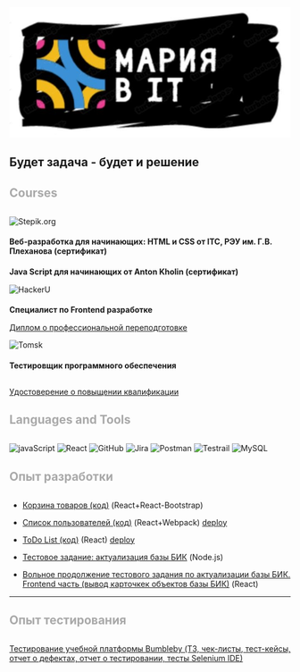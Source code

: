 ![Header](https://github.com/MariaSSch/MariaSSch/blob/62dc662a3e20d290e2e0616fc35fb68a1975c33b/assets/header.JPG)

<h2>Будет задача - будет и решение</h2>

<h2  style="margin-bottom: 30px; color: darkgrey">Courses</h2>


![Stepik.org](https://img.shields.io/badge/Stepik.org,&nbsp;2021-63666a?style=for-the-badge&logo)



<h4> Веб-разработка для начинающих: HTML и CSS от ITC, РЭУ им. Г.В. Плеханова (сертификат)</h4>
<h4 style="margin-bottom: 15px"> Java Script для начинающих от Anton Kholin (сертификат)</h4>

![HackerU](https://img.shields.io/badge/HackerU&nbsp;(ОАНО&nbsp;ДПО&nbsp;«Выштех»)&nbsp;2022-63666a?style=for-the-badge&logo)

<h4  style="margin-bottom: 15px"> Специалист по Frontend разработке </h4>

[Диплом о профессиональной переподготовке](https://drive.google.com/file/d/1KrFcLgntwQ2K4n2dE8sXlrSs7ClN3jSM/view?usp=share_link)

![Tomsk](https://img.shields.io/badge/Томский&nbsp;ГУ,&nbsp;2022-63666a?style=for-the-badge&logo)


<h4  style="margin-bottom: 30px"> Тестировщик программного обеспечения </h4>

[Удостоверение о повыщении квалификации](https://drive.google.com/file/d/1qm_tB15hn5XSTUDpWW-_R35WhsCgAuQN/view?usp=share_link)

<h2  style="margin-bottom: 30px; color: darkgrey"> Languages and Tools</h2>

![javaScript](https://img.shields.io/badge/JavaScript-090909?style=for-the-badge&logo=JavaScript&logoColor=yellow)
![React](https://img.shields.io/badge/React-090909?style=for-the-badge&logo=React&logoColor=blue)
![GitHub](https://img.shields.io/badge/GitHub-090909?style=for-the-badge&logo=GitHub&logoColor=white)
![Jira](https://img.shields.io/badge/Jira-090909?style=for-the-badge&logo=Jira&logoColor=blue)
![Postman](https://img.shields.io/badge/Postman-090909?style=for-the-badge&logo=Postman&logoColor=red)
![Testrail](https://img.shields.io/badge/Testrail-090909?style=for-the-badge&logo=TestRail&logoColor=red)
![MySQL](https://img.shields.io/badge/MySQL-090909?style=for-the-badge&logo=MySQL&logoColor=blue)


<h2  style="margin-bottom: 30px; color: darkgrey"> Опыт разработки</h2>

- [Корзина товаров (код)](https://github.com/MariaSSch/Frontend_Jr_Test_task_Cart_of_Goods_-model-.git) (React+React-Bootstrap)

- [Список пользователей (код)](https://github.com/MariaSSch/Frontend_Jr_Test_task_from_RooXSolutions) (React+Webpack)  [deploy](https://mariassch.github.io/Frontend_Jr_Test_task_from_RooXSolutions/)

- [ToDo List (код)](https://github.com/MariaSSch/ToDO-List.git) (React) [deploy](https://mariassch.github.io/ToDO-List//)

- [Тестовое задание: актуализация базы БИК](https://github.com/MariaSSch/BIC_DB) (Node.js) 
- [Вольное продолжение тестового задания по актуализации базы БИК. Frontend часть (вывод карточкек объектов базы БИК)](https://github.com/MariaSSch/BIC_DB_frontend) (React)


****




<h2  style="margin-bottom: 30px; color: darkgrey"> Опыт тестирования</h2>

[Тестирование учебной платформы Bumbleby (ТЗ, чек-листы, тест-кейсы, отчет о дефектах, отчет о тестировании, тесты Selenium IDE)](https://drive.google.com/drive/folders/1dNdoirRCx5sSkzOpePwOKU-tyhkTqOr_?usp=sharing)